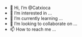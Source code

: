 - 👋 Hi, I’m @Catxioca
- 👀 I’m interested in ...
- 🌱 I’m currently learning ...
- 💞️ I’m looking to collaborate on ...
- 📫 How to reach me ...

<!---
Catxioca/Catxioca is a ✨ special ✨ repository because its `README.md` (this file) appears on your GitHub profile.
You can click the Preview link to take a look at your changes.
--->
